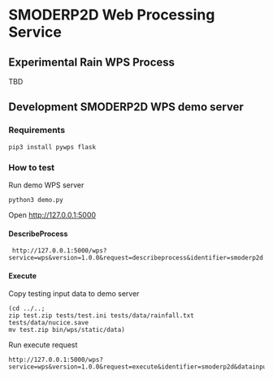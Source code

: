 # SMODERP2D Web Processing Service

## Experimental Rain WPS Process

TBD

## Development SMODERP2D WPS demo server

### Requirements

    pip3 install pywps flask

### How to test

Run demo WPS server

    python3 demo.py

Open http://127.0.0.1:5000

#### DescribeProcess

     http://127.0.0.1:5000/wps?service=wps&version=1.0.0&request=describeprocess&identifier=smoderp2d

#### Execute

Copy testing input data to demo server

    (cd ../..;
    zip test.zip tests/test.ini tests/data/rainfall.txt tests/data/nucice.save
    mv test.zip bin/wps/static/data)

Run execute request

    http://127.0.0.1:5000/wps?service=wps&version=1.0.0&request=execute&identifier=smoderp2d&datainputs=input=http://127.0.0.1:5000/static/data/test.zip
